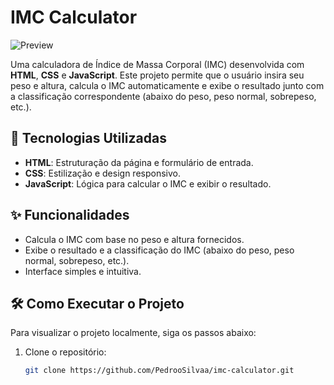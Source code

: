 # IMC Calculator

![Preview](https://github.com/PedrooSilvaa/imc-calculator/assets/125162325/1477e0fe-08de-4848-b3e5-cf2ec7af504d)

Uma calculadora de Índice de Massa Corporal (IMC) desenvolvida com **HTML**, **CSS** e **JavaScript**. Este projeto permite que o usuário insira seu peso e altura, calcula o IMC automaticamente e exibe o resultado junto com a classificação correspondente (abaixo do peso, peso normal, sobrepeso, etc.).

## 🚀 Tecnologias Utilizadas

- **HTML**: Estruturação da página e formulário de entrada.
- **CSS**: Estilização e design responsivo.
- **JavaScript**: Lógica para calcular o IMC e exibir o resultado.

## ✨ Funcionalidades

- Calcula o IMC com base no peso e altura fornecidos.
- Exibe o resultado e a classificação do IMC (abaixo do peso, peso normal, sobrepeso, etc.).
- Interface simples e intuitiva.

## 🛠️ Como Executar o Projeto

Para visualizar o projeto localmente, siga os passos abaixo:

1. Clone o repositório:
   ```bash
   git clone https://github.com/PedrooSilvaa/imc-calculator.git
